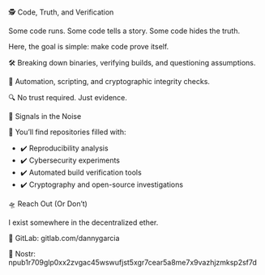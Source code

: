 🕵️ Code, Truth, and Verification

Some code runs. Some code tells a story. Some code hides the truth.

Here, the goal is simple: make code prove itself.

🛠️ Breaking down binaries, verifying builds, and questioning assumptions.

📜 Automation, scripting, and cryptographic integrity checks.

🔍 No trust required. Just evidence.

🏴 Signals in the Noise

📂 You’ll find repositories filled with:

- ✔️ Reproducibility analysis
- ✔️ Cybersecurity experiments
- ✔️ Automated build verification tools
- ✔️ Cryptography and open-source investigations

🛸 Reach Out (Or Don’t)

I exist somewhere in the decentralized ether.

🔗 GitLab: gitlab.com/dannygarcia

🦩 Nostr: npub1r709glp0xx2zvgac45wswufjst5xgr7cear5a8me7x9vazhjzmksp2sf7d
